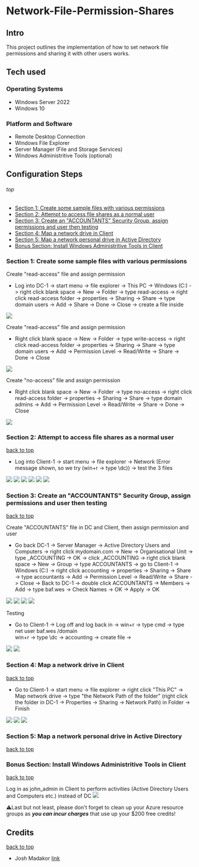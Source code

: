 # Network-File-Permission-Shares

## Intro

This project outlines the implementation of how to set network file permissions and sharing it with other users works.

## Tech used

### Operating Systems

- Windows Server 2022
- Windows 10

### Platform and Software

- Remote Desktop Connection
- Windows File Explorer
- Server Manager (File and Storage Services)
- Windows Administritive Tools (optional)

## Configuration Steps
###### top
- [Section 1: Create some sample files with various permissions](#section-1-create-some-sample-files-with-various-permissions)
- [Section 2: Attempt to access file shares as a normal user](#section-2-attempt-to-access-file-shares-as-a-normal-user)
- [Section 3: Create an "ACCOUNTANTS" Security Group, assign permissions and user then testing](#section-3-create-an-accountants-security-group-assign-permissions-and-user-then-testing)
- [Section 4: Map a network drive in Client](#section-4-map-a-network-drive-in-client)
- [Section 5: Map a network personal drive in Active Directory](#section-5-map-a-network-personal-drive-in-active-directory)
- [Bonus Section: Install Windows Administritive Tools in Client](#bonus-section-install-windows-administritive-tools-in-client)

### Section 1: Create some sample files with various permissions

Create "read-access" file and assign permission

- Log into DC-1 -> start menu -> file explorer -> This PC -> Windows (C:) -> right click blank space -> New -> Folder -> type read-access -> right click read-access folder -> properties -> Sharing -> Share -> type domain users -> Add -> Share -> Done -> Close -> create a file inside
<img src="images/readaccess.png">

Create "read-access" file and assign permission

- Right click blank space -> New -> Folder -> type write-access -> right click read-access folder -> properties -> Sharing -> Share -> type domain users -> Add -> Permission Level -> Read/Write -> Share -> Done -> Close
<img src="images/writeaccess.png">

Create "no-access" file and assign permission

- Right click blank space -> New -> Folder -> type no-access -> right click read-access folder -> properties -> Sharing -> Share -> type domain admins -> Add -> Permission Level -> Read/Write -> Share -> Done -> Close
<img src="images/writeaccess.png">

### Section 2: Attempt to access file shares as a normal user
[back to top](#top)

- Log into Client-1 -> start menu -> file explorer -> Network (Error message shown, so we try (win+r -> type \\dc)) -> test the 3 files
<img src="images/network.png">
<img src="images/dc.png">
<img src="images/files.png">
<img src="images/readtest.png">
<img src="images/writetest.png">
<img src="images/noaccesstest.png">

### Section 3: Create an "ACCOUNTANTS" Security Group, assign permissions and user then testing
[back to top](#top)

Create "ACCOUNTANTS" file in DC and Client, then assign permission and user

- Go back DC-1 -> Server Manager -> Active Directory Users and Computers -> right click mydomain.com -> New -> Organisational Unit -> type _ACCOUNTING -> OK -> click _ACCOUNTING -> right click blank space -> New -> Group -> type ACCOUNTANTS -> go to Client-1 -> Windows (C:) -> right click accounting -> properties -> Sharing -> Share -> type accountants -> Add -> Permission Level -> Read/Write -> Share -> Close -> Back to DC-1 -> double click ACCOUNTANTS -> Members -> Add -> type baf.wes -> Check Names -> OK -> Apply -> OK
<img src="images/accfolder.png">
<img src="images/accgroup.png">
<img src="images/accpermission.png">
<img src="images/accuser.png">

Testing

- Go to Client-1 -> Log off and log back in -> win+r -> type cmd -> type net user baf.wes /domain   
win+r -> type \\dc -> accounting -> create file -> 
<img src="images/acctesting.png">
<img src="images/accedittesting.png">

### Section 4: Map a network drive in Client
[back to top](#top)

- Go to Client-1 -> start menu -> file explorer -> right click "This PC" -> Map network drive -> type "the Network Path of the folder" (right click the folder in DC-1 -> Properties -> Sharing -> Network Path) in Folder -> Finish
<img src="images/map1.png">
<img src="images/map2.png">
<img src="images/map3.png">

### Section 5: Map a network personal drive in Active Directory
[back to top](#top)



### Bonus Section: Install Windows Administritive Tools in Client
[back to top](#top)

Log in as john_admin in Client to perform activities (Active Directory Users and Computers etc.) instead of DC 
<img src="images/wat.png">

:warning:Last but not least, please don't forget to clean up your Azure resource groups as ***you can incur charges*** that use up your $200 free credits!

## Credits
[back to top](#top)

- Josh Madakor [link](https://github.com/joshmadakor1)